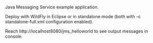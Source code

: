 Java Messaging Service example application.  

Deploy with WildFly in Eclipse or in standalone mode (both with -c standalone-full.xml configuration enabled).  

Reach http://localhost8080/jms_helloworld to see output messages in console.

